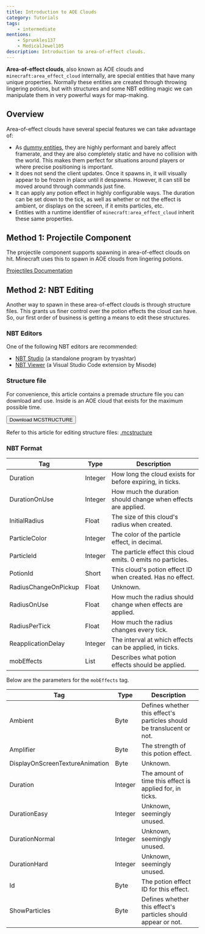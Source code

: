 ```yaml
---
title: Introduction to AOE Clouds
category: Tutorials
tags:
    - intermediate
mentions:
    - Sprunkles137
    - MedicalJewel105
description: Introduction to area-of-effect clouds.
---
```


**Area-of-effect clouds**, also known as AOE clouds and `minecraft:area_effect_cloud` internally, are special entities that have many unique properties. Normally these entities are created through throwing lingering potions, but with structures and some NBT editing magic we can manipulate them in very powerful ways for map-making.

## Overview

Area-of-effect clouds have several special features we can take advantage of:

-   As [dummy entities](/entities/dummy-entities), they are highly performant and barely affect framerate, and they are also completely static and have no collision with the world. This makes them perfect for situations around players or where precise positioning is important.
-   It does not send the client updates. Once it spawns in, it will visually appear to be frozen in place until it despawns. However, it can still be moved around through commands just fine.
-   It can apply any potion effect in highly configurable ways. The duration can be set down to the tick, as well as whether or not the effect is ambient, or displays on the screen, if it emits particles, etc.
-   Entities with a runtime identifier of `minecraft:area_effect_cloud` inherit these same properties.

## Method 1: Projectile Component

The projectile component supports spawning in area-of-effect clouds on hit. Minecraft uses this to spawn in AOE clouds from lingering potions.

[Projectiles Documentation](/entities/projectiles#spawn-aoe-cloud)

## Method 2: NBT Editing

Another way to spawn in these area-of-effect clouds is through structure files. This grants us finer control over the potion effects the cloud can have. So, our first order of business is getting a means to edit these structures.

### NBT Editors

One of the following NBT editors are recommended:

-   [NBT Studio](https://github.com/tryashtar/nbt-studio) (a standalone program by tryashtar)
-   [NBT Viewer](https://marketplace.visualstudio.com/items?itemName=Misodee.vscode-nbt) (a Visual Studio Code extension by Misode)

### Structure file

For convenience, this article contains a premade structure file you can download and use. Inside is an AOE cloud that exists for the maximum possible time.

<Button link="/assets/packs/entities/aec/aec.mcstructure" download>
    Download MCSTRUCTURE
</Button>

Refer to this article for editing structure files: [.mcstructure](/nbt/mcstructure)

### NBT Format

| Tag                  | Type    | Description                                                   |
| -------------------- | ------- | ------------------------------------------------------------- |
| Duration             | Integer | How long the cloud exists for before expiring, in ticks.      |
| DurationOnUse        | Integer | How much the duration should change when effects are applied. |
| InitialRadius        | Float   | The size of this cloud's radius when created.                 |
| ParticleColor        | Integer | The color of the particle effect, in decimal.                 |
| ParticleId           | Integer | The particle effect this cloud emits. 0 emits no particles.   |
| PotionId             | Short   | This cloud's potion effect ID when created. Has no effect.    |
| RadiusChangeOnPickup | Float   | Unknown.                                                      |
| RadiusOnUse          | Float   | How much the radius should change when effects are applied.   |
| RadiusPerTick        | Float   | How much the radius changes every tick.                       |
| ReapplicationDelay   | Integer | The interval at which effects can be applied, in ticks.       |
| mobEffects           | List    | Describes what potion effects should be applied.              |

Below are the parameters for the `mobEffects` tag.

| Tag                             | Type    | Description                                                           |
| ------------------------------- | ------- | --------------------------------------------------------------------- |
| Ambient                         | Byte    | Defines whether this effect's particles should be translucent or not. |
| Amplifier                       | Byte    | The strength of this potion effect.                                   |
| DisplayOnScreenTextureAnimation | Byte    | Unknown.                                                              |
| Duration                        | Integer | The amount of time this effect is applied for, in ticks.              |
| DurationEasy                    | Integer | Unknown, seemingly unused.                                            |
| DurationNormal                  | Integer | Unknown, seemingly unused.                                            |
| DurationHard                    | Integer | Unknown, seemingly unused.                                            |
| Id                              | Byte    | The potion effect ID for this effect.                                 |
| ShowParticles                   | Byte    | Defines whether this effect's particles should appear or not.         |
